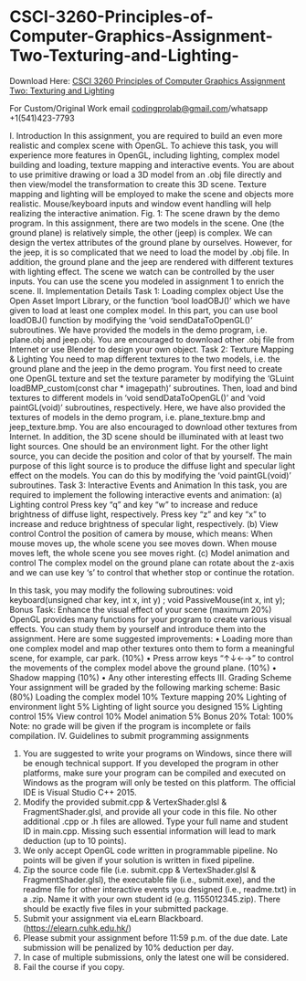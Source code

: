 # CSCI-3260-Principles-of-Computer-Graphics-Assignment-Two-Texturing-and-Lighting-

Download Here: [CSCI 3260 Principles of Computer Graphics Assignment Two: Texturing and Lighting](https://codingherolab.com/product/csci-3260-principles-of-computer-graphics-assignment-two-texturing-and-lighting/)

For Custom/Original Work email codingprolab@gmail.com/whatsapp +1(541)423-7793

I. Introduction
In this assignment, you are required to build an even more realistic and complex scene with OpenGL. To
achieve this task, you will experience more features in OpenGL, including lighting, complex model building and
loading, texture mapping and interactive events. You are about to use primitive drawing or load a 3D model from
an .obj file directly and then view/model the transformation to create this 3D scene. Texture mapping and lighting
will be employed to make the scene and objects more realistic. Mouse/keyboard inputs and window event
handling will help realizing the interactive animation.
Fig. 1: The scene drawn by the demo program.
In this assignment, there are two models in the scene. One (the ground plane) is relatively simple, the other
(jeep) is complex. We can design the vertex attributes of the ground plane by ourselves. However, for the jeep, it
is so complicated that we need to load the model by .obj file. In addition, the ground plane and the jeep are
rendered with different textures with lighting effect. The scene we watch can be controlled by the user inputs. You
can use the scene you modeled in assignment 1 to enrich the scene.
II. Implementation Details
Task 1: Loading complex object
Use the Open Asset Import Library, or the function ‘bool loadOBJ()’ which we have given to load at least
one complex model. In this part, you can use bool loadOBJ() function by modifying the ‘void
sendDataToOpenGL()’ subroutines.
We have provided the models in the demo program, i.e. plane.obj and jeep.obj. You are encouraged to
download other .obj file from Internet or use Blender to design your own object.
Task 2: Texture Mapping & Lighting
You need to map different textures to the two models, i.e. the ground plane and the jeep in the demo program.
You first need to create one OpenGL texture and set the texture parameter by modifying the ‘GLuint
loadBMP_custom(const char * imagepath)’ subroutines. Then, load and bind textures to different models in
‘void sendDataToOpenGL()’ and ‘void paintGL(void)’ subroutines, respectively.
Here, we have also provided the textures of models in the demo program, i.e. plane_texture.bmp and
jeep_texture.bmp. You are also encouraged to download other textures from Internet.
In addition, the 3D scene should be illuminated with at least two light sources. One should be an environment
light. For the other light source, you can decide the position and color of that by yourself. The main purpose of
this light source is to produce the diffuse light and specular light effect on the models. You can do this by
modifying the ‘void paintGL(void)’ subroutines.
Task 3: Interactive Events and Animation
In this task, you are required to implement the following interactive events and animation:
(a) Lighting control
Press key “q” and key “w” to increase and reduce brightness of diffuse light, respectively.
Press key “z” and key “x” to increase and reduce brightness of specular light, respectively.
(b) View control
Control the position of camera by mouse, which means:
When mouse moves up, the whole scene you see moves down.
When mouse moves left, the whole scene you see moves right.
(c) Model animation and control
The complex model on the ground plane can rotate about the z-axis and we can use key ‘s’ to control that
whether stop or continue the rotation.

In this task, you may modify the following subroutines:
void keyboard(unsigned char key, int x, int y) ;
void PassiveMouse(int x, int y);
Bonus Task: Enhance the visual effect of your scene (maximum 20%)
OpenGL provides many functions for your program to create various visual effects. You can study them by
yourself and introduce them into the assignment. Here are some suggested improvements:
• Loading more than one complex model and map other textures onto them to form a meaningful scene, for
example, car park. (10%)
• Press arrow keys “↑↓←→” to control the movements of the complex model above the ground plane.
(10%)
• Shadow mapping (10%)
• Any other interesting effects
III. Grading Scheme
Your assignment will be graded by the following marking scheme:
Basic (80%)
Loading the complex model 10%
Texture mapping 20%
Lighting of environment light 5%
Lighting of light source you designed 15%
Lighting control 15%
View control 10%
Model animation 5%
Bonus 20%
Total: 100%
Note: no grade will be given if the program is incomplete or fails compilation.
IV. Guidelines to submit programming assignments
1) You are suggested to write your programs on Windows, since there will be enough technical support. If you
developed the program in other platforms, make sure your program can be compiled and executed on
Windows as the program will only be tested on this platform. The official IDE is Visual Studio C++ 2015.
2) Modify the provided submit.cpp & VertexShader.glsl & FragmentShader.glsl, and provide all your code in this
file. No other additional .cpp or .h files are allowed. Type your full name and student ID in main.cpp. Missing
such essential information will lead to mark deduction (up to 10 points).
3) We only accept OpenGL code written in programmable pipeline. No points will be given if your solution is
written in fixed pipeline.
4) Zip the source code file (i.e. submit.cpp & VertexShader.glsl & FragmentShader.glsl), the executable file (i.e.,
submit.exe), and the readme file for other interactive events you designed (i.e., readme.txt) in a .zip. Name it
with your own student id (e.g. 1155012345.zip). There should be exactly five files in your submitted package.
5) Submit your assignment via eLearn Blackboard. (https://elearn.cuhk.edu.hk/)
6) Please submit your assignment before 11:59 p.m. of the due date. Late submission will be penalized by 10%
deduction per day.
7) In case of multiple submissions, only the latest one will be considered.
8) Fail the course if you copy.
